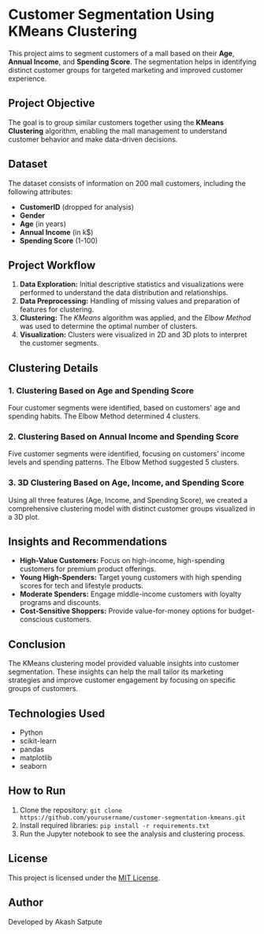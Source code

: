 <!DOCTYPE html>
<html lang="en">
<head>
  <meta charset="UTF-8">
  <meta name="viewport" content="width=device-width, initial-scale=1.0">
  <meta name="description" content="Customer Segmentation Using KMeans Clustering">
</head>
<body>

  <h1>Customer Segmentation Using KMeans Clustering</h1>

  <p>This project aims to segment customers of a mall based on their <strong>Age</strong>, <strong>Annual Income</strong>, and <strong>Spending Score</strong>. The segmentation helps in identifying distinct customer groups for targeted marketing and improved customer experience.</p>

  <h2>Project Objective</h2>
  <p>The goal is to group similar customers together using the <strong>KMeans Clustering</strong> algorithm, enabling the mall management to understand customer behavior and make data-driven decisions.</p>

  <h2>Dataset</h2>
  <p>The dataset consists of information on 200 mall customers, including the following attributes:</p>
  <ul>
    <li><strong>CustomerID</strong> (dropped for analysis)</li>
    <li><strong>Gender</strong></li>
    <li><strong>Age</strong> (in years)</li>
    <li><strong>Annual Income</strong> (in k$)</li>
    <li><strong>Spending Score</strong> (1-100)</li>
  </ul>

  <h2>Project Workflow</h2>
  <ol>
    <li><strong>Data Exploration:</strong> Initial descriptive statistics and visualizations were performed to understand the data distribution and relationships.</li>
    <li><strong>Data Preprocessing:</strong> Handling of missing values and preparation of features for clustering.</li>
    <li><strong>Clustering:</strong> The <em>KMeans</em> algorithm was applied, and the <em>Elbow Method</em> was used to determine the optimal number of clusters.</li>
    <li><strong>Visualization:</strong> Clusters were visualized in 2D and 3D plots to interpret the customer segments.</li>
  </ol>

  <h2>Clustering Details</h2>

  <h3>1. Clustering Based on Age and Spending Score</h3>
  <p>Four customer segments were identified, based on customers' age and spending habits. The Elbow Method determined 4 clusters.</p>

  <h3>2. Clustering Based on Annual Income and Spending Score</h3>
  <p>Five customer segments were identified, focusing on customers' income levels and spending patterns. The Elbow Method suggested 5 clusters.</p>

  <h3>3. 3D Clustering Based on Age, Income, and Spending Score</h3>
  <p>Using all three features (Age, Income, and Spending Score), we created a comprehensive clustering model with distinct customer groups visualized in a 3D plot.</p>

  <h2>Insights and Recommendations</h2>
  <ul>
    <li><strong>High-Value Customers:</strong> Focus on high-income, high-spending customers for premium product offerings.</li>
    <li><strong>Young High-Spenders:</strong> Target young customers with high spending scores for tech and lifestyle products.</li>
    <li><strong>Moderate Spenders:</strong> Engage middle-income customers with loyalty programs and discounts.</li>
    <li><strong>Cost-Sensitive Shoppers:</strong> Provide value-for-money options for budget-conscious customers.</li>
  </ul>

  <h2>Conclusion</h2>
  <p>The KMeans clustering model provided valuable insights into customer segmentation. These insights can help the mall tailor its marketing strategies and improve customer engagement by focusing on specific groups of customers.</p>

  <h2>Technologies Used</h2>
  <ul>
    <li>Python</li>
    <li>scikit-learn</li>
    <li>pandas</li>
    <li>matplotlib</li>
    <li>seaborn</li>
  </ul>

  <h2>How to Run</h2>
  <ol>
    <li>Clone the repository: <code>git clone https://github.com/yourusername/customer-segmentation-kmeans.git</code></li>
    <li>Install required libraries: <code>pip install -r requirements.txt</code></li>
    <li>Run the Jupyter notebook to see the analysis and clustering process.</li>
  </ol>

  <h2>License</h2>
  <p>This project is licensed under the <a href="LICENSE">MIT License</a>.</p>

  <h2>Author</h2>
  <p>Developed by Akash Satpute</p>

</body>
</html>
